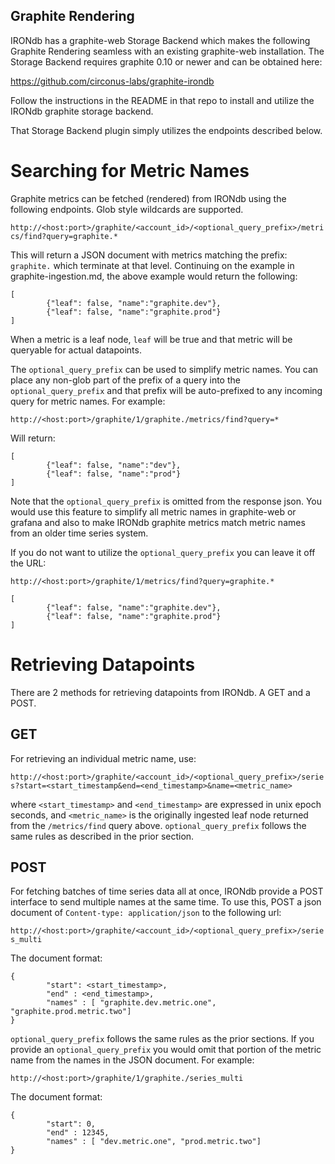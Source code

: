 ## Graphite Rendering

IRONdb has a graphite-web Storage Backend which makes the following Graphite Rendering seamless with an existing graphite-web installation. The Storage Backend requires graphite 0.10 or newer and can be obtained here:

https://github.com/circonus-labs/graphite-irondb

Follow the instructions in the README in that repo to install and utilize the IRONdb graphite storage backend.

That Storage Backend plugin simply utilizes the endpoints described below.

Searching for Metric Names
==========================

Graphite metrics can be fetched (rendered) from IRONdb using the following endpoints. Glob style wildcards are supported.

`http://<host:port>/graphite/<account_id>/<optional_query_prefix>/metrics/find?query=graphite.*`

This will return a JSON document with metrics matching the prefix: `graphite.` which terminate at that level.  Continuing on the example in graphite-ingestion.md, the above example would return the following:

```
[
        {"leaf": false, "name":"graphite.dev"},
        {"leaf": false, "name":"graphite.prod"}
]
```   

When a metric is a leaf node, `leaf` will be true and that metric will be queryable for actual datapoints.

The `optional_query_prefix` can be used to simplify metric names.  You can place any non-glob part of the prefix of a query into the `optional_query_prefix` and that prefix will be auto-prefixed to any incoming query for metric names. For example:

`http://<host:port>/graphite/1/graphite./metrics/find?query=*`

Will return:

```
[
        {"leaf": false, "name":"dev"},
        {"leaf": false, "name":"prod"}
]
```   

Note that the `optional_query_prefix` is omitted from the response json. You would use this feature to simplify all metric names in graphite-web or grafana and also to make IRONdb graphite metrics match metric names from an older time series system.

If you do not want to utilize the `optional_query_prefix` you can leave it off the URL:

`http://<host:port>/graphite/1/metrics/find?query=graphite.*`

```
[
        {"leaf": false, "name":"graphite.dev"},
        {"leaf": false, "name":"graphite.prod"}
]
```   


Retrieving Datapoints
=====================

There are 2 methods for retrieving datapoints from IRONdb. A GET and a POST.

GET
---

For retrieving an individual metric name, use:

`http://<host:port>/graphite/<account_id>/<optional_query_prefix>/series?start=<start_timestamp&end=<end_timestamp>&name=<metric_name>`

where `<start_timestamp>` and `<end_timestamp>` are expressed in unix epoch seconds, and `<metric_name>` is the originally ingested leaf node returned from the `/metrics/find` query above. `optional_query_prefix` 
follows the same rules as described in the prior section.

POST
----

For fetching batches of time series data all at once, IRONdb provide a POST interface to send multiple names at the same time. To use this, POST a json document of `Content-type: application/json` to the following url:

`http://<host:port>/graphite/<account_id>/<optional_query_prefix>/series_multi`

The document format:

```
{
        "start": <start_timestamp>,
        "end" : <end_timestamp>,
        "names" : [ "graphite.dev.metric.one", "graphite.prod.metric.two"]
}
```

`optional_query_prefix` follows the same rules as the prior sections. If you provide an `optional_query_prefix` you would omit that portion of the metric name from the names in the JSON document. For example:

`http://<host:port>/graphite/1/graphite./series_multi`

The document format:

```
{
        "start": 0,
        "end" : 12345,
        "names" : [ "dev.metric.one", "prod.metric.two"]
}
```

